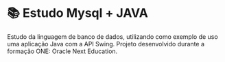 # :books: Estudo Mysql + JAVA


Estudo da linguagem de banco de dados, utilizando como exemplo de uso uma aplicação Java com a API Swing.
Projeto desenvolvido durante a formação ONE: Oracle Next Education.
